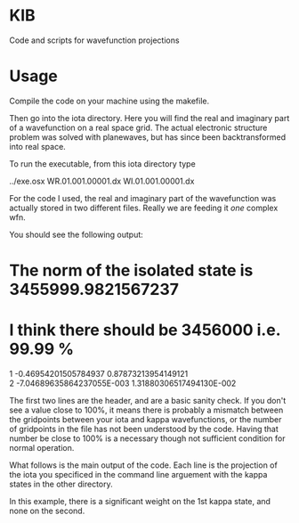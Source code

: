 KIB
===

Code and scripts for wavefunction projections

Usage
===

Compile the code on your machine using the makefile.

Then go into the iota directory. Here you will find the real and imaginary part of a wavefunction on a real space grid. The actual electronic structure problem was solved with planewaves, but has since been backtransformed into real space.

To run the executable, from this iota directory type

../exe.osx WR.01.001.00001.dx WI.01.001.00001.dx

For the code I used, the real and imaginary part of the wavefunction was actually stored in two different files. Really we are feeding it _one_ complex wfn.

You should see the following output:

 # The norm of the isolated state is   3455999.9821567237     
 # I think there should be     3456000 i.e.    99.99 %
 1 -0.46954201505784937       0.87873213954149121     
 2 -7.04689635864237055E-003  1.31880306517494130E-002

The first two lines are the header, and are a basic sanity check. If you don't see a value close to 100%, it means there is probably a mismatch between the gridpoints between your iota and kappa wavefunctions, or the number of gridpoints in the file has not been understood by the code. Having that number be close to 100% is a necessary though not sufficient condition for normal operation.

What follows is the main output of the code. Each line is the projection of the iota you specificed in the command line arguement with the kappa states in the other directory.

In this example, there is a significant weight on the 1st kappa state, and none on the second. 
